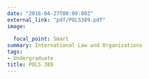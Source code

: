 ```yaml
---
date: "2016-04-27T00:00:00Z"
external_link: "pdf/POLS389.pdf"
image:
 
  focal_point: Smart
summary: International Law and Organizations
tags:
- Undergraduate
title: POLS 389
---
```

